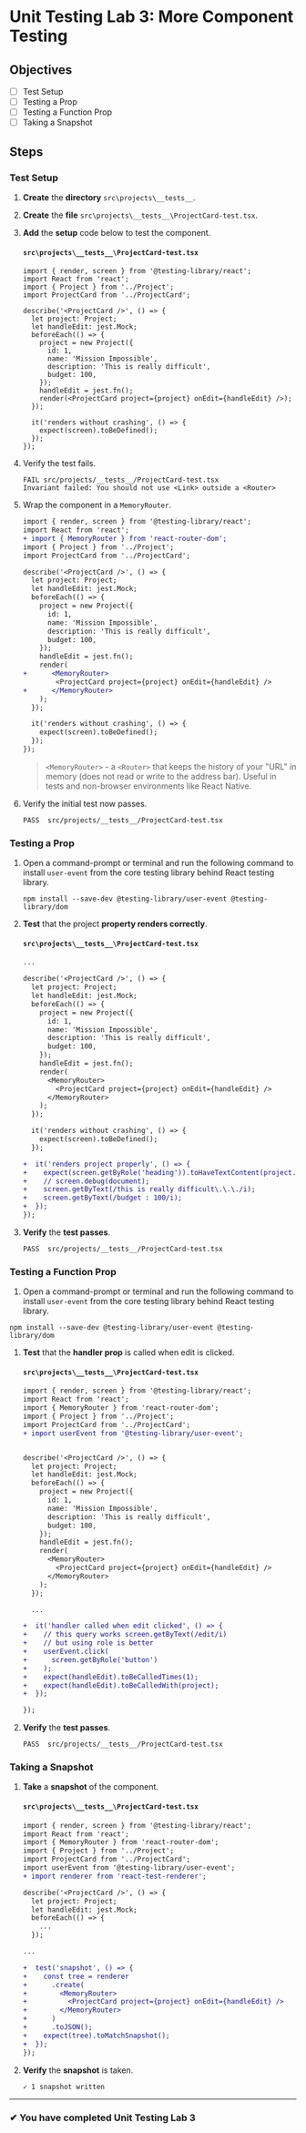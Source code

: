 # Unit Testing Lab 3: More Component Testing

## Objectives

- [ ] Test Setup
- [ ] Testing a Prop
- [ ] Testing a Function Prop
- [ ] Taking a Snapshot

## Steps

### Test Setup

1. **Create** the **directory** `src\projects\__tests__`.
1. **Create** the **file** `src\projects\__tests__\ProjectCard-test.tsx`.
1. **Add** the **setup** code below to test the component.

   #### `src\projects\__tests__\ProjectCard-test.tsx`

   ```tsx
   import { render, screen } from '@testing-library/react';
   import React from 'react';
   import { Project } from '../Project';
   import ProjectCard from '../ProjectCard';

   describe('<ProjectCard />', () => {
     let project: Project;
     let handleEdit: jest.Mock;
     beforeEach(() => {
       project = new Project({
         id: 1,
         name: 'Mission Impossible',
         description: 'This is really difficult',
         budget: 100,
       });
       handleEdit = jest.fn();
       render(<ProjectCard project={project} onEdit={handleEdit} />);
     });

     it('renders without crashing', () => {
       expect(screen).toBeDefined();
     });
   });
   ```

1. Verify the test fails.

   ```shell
   FAIL src/projects/__tests__/ProjectCard-test.tsx
   Invariant failed: You should not use <Link> outside a <Router>
   ```

1. Wrap the component in a `MemoryRouter`.

   ```diff
   import { render, screen } from '@testing-library/react';
   import React from 'react';
   + import { MemoryRouter } from 'react-router-dom';
   import { Project } from '../Project';
   import ProjectCard from '../ProjectCard';

   describe('<ProjectCard />', () => {
     let project: Project;
     let handleEdit: jest.Mock;
     beforeEach(() => {
       project = new Project({
         id: 1,
         name: 'Mission Impossible',
         description: 'This is really difficult',
         budget: 100,
       });
       handleEdit = jest.fn();
       render(
   +      <MemoryRouter>
           <ProjectCard project={project} onEdit={handleEdit} />
   +      </MemoryRouter>
       );
     });

     it('renders without crashing', () => {
       expect(screen).toBeDefined();
     });
   });
   ```

   > `<MemoryRouter>` - a `<Router>` that keeps the history of your "URL" in memory (does not read or write to the address bar). Useful in tests and non-browser environments like React Native.

1. Verify the initial test now passes.
   ```shell
   PASS  src/projects/__tests__/ProjectCard-test.tsx
   ```

### Testing a Prop

1. Open a command-prompt or terminal and run the following command to install `user-event` from the core testing library behind React testing library.

   ```
   npm install --save-dev @testing-library/user-event @testing-library/dom
   ```

1. **Test** that the project **property renders correctly**.

   #### `src\projects\__tests__\ProjectCard-test.tsx`

   ```diff
   ...

   describe('<ProjectCard />', () => {
     let project: Project;
     let handleEdit: jest.Mock;
     beforeEach(() => {
       project = new Project({
         id: 1,
         name: 'Mission Impossible',
         description: 'This is really difficult',
         budget: 100,
       });
       handleEdit = jest.fn();
       render(
         <MemoryRouter>
           <ProjectCard project={project} onEdit={handleEdit} />
         </MemoryRouter>
       );
     });

     it('renders without crashing', () => {
       expect(screen).toBeDefined();
     });

   +  it('renders project properly', () => {
   +    expect(screen.getByRole('heading')).toHaveTextContent(project.name);
   +    // screen.debug(document);
   +    screen.getByText(/this is really difficult\.\.\./i);
   +    screen.getByText(/budget : 100/i);
   +  });
   });
   ```

1. **Verify** the **test passes**.
   ```shell
   PASS  src/projects/__tests__/ProjectCard-test.tsx
   ```

### Testing a Function Prop

1. Open a command-prompt or terminal and run the following command to install `user-event` from the core testing library behind React testing library.

```
npm install --save-dev @testing-library/user-event @testing-library/dom
```

1. **Test** that the **handler prop** is called when edit is clicked.

   #### `src\projects\__tests__\ProjectCard-test.tsx`

   ```diff
   import { render, screen } from '@testing-library/react';
   import React from 'react';
   import { MemoryRouter } from 'react-router-dom';
   import { Project } from '../Project';
   import ProjectCard from '../ProjectCard';
   + import userEvent from '@testing-library/user-event';


   describe('<ProjectCard />', () => {
     let project: Project;
     let handleEdit: jest.Mock;
     beforeEach(() => {
       project = new Project({
         id: 1,
         name: 'Mission Impossible',
         description: 'This is really difficult',
         budget: 100,
       });
       handleEdit = jest.fn();
       render(
         <MemoryRouter>
           <ProjectCard project={project} onEdit={handleEdit} />
         </MemoryRouter>
       );
     });

     ...

   +  it('handler called when edit clicked', () => {
   +    // this query works screen.getByText(/edit/i)
   +    // but using role is better
   +    userEvent.click(
   +      screen.getByRole('button')
   +    );
   +    expect(handleEdit).toBeCalledTimes(1);
   +    expect(handleEdit).toBeCalledWith(project);
   +  });

   });

   ```

1. **Verify** the **test passes**.
   ```shell
   PASS  src/projects/__tests__/ProjectCard-test.tsx
   ```

### Taking a Snapshot

1. **Take** a **snapshot** of the component.

   #### `src\projects\__tests__\ProjectCard-test.tsx`

   ```diff
   import { render, screen } from '@testing-library/react';
   import React from 'react';
   import { MemoryRouter } from 'react-router-dom';
   import { Project } from '../Project';
   import ProjectCard from '../ProjectCard';
   import userEvent from '@testing-library/user-event';
   + import renderer from 'react-test-renderer';

   describe('<ProjectCard />', () => {
     let project: Project;
     let handleEdit: jest.Mock;
     beforeEach(() => {
       ...
     });

   ...

   +  test('snapshot', () => {
   +    const tree = renderer
   +      .create(
   +        <MemoryRouter>
   +          <ProjectCard project={project} onEdit={handleEdit} />
   +        </MemoryRouter>
   +      )
   +      .toJSON();
   +    expect(tree).toMatchSnapshot();
   +  });
   });

   ```

2. **Verify** the **snapshot** is taken.
   ```shell
   ✓ 1 snapshot written
   ```

---

### &#10004; You have completed Unit Testing Lab 3
